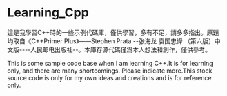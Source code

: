 <h1>Learning_Cpp</h1>
<p>這是我學習C++時的一些示例代碼庫，僅供學習，多有不足，請多多指出。原題均取自《C++Primer Plus》——Stephen Prata --张海龙 袁国忠译 （第六版）中文版----人民邮电出版社--。本庫存源代碼僅爲本人想法和創作，僅供參考。</p>
This is some sample code base when I am learning C++.It is for learning only, and there are many shortcomings. Please indicate more.This stock source code is only for my own ideas and creations and is for reference only.
